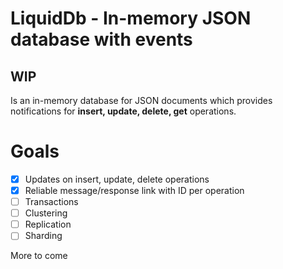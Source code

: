# LiquidDb - In-memory JSON database with events
## WIP

Is an in-memory database for JSON documents which provides notifications for **insert, update, delete, get** operations.

# Goals

- [x] Updates on insert, update, delete operations
- [x] Reliable message/response link with ID per operation
- [ ] Transactions
- [ ] Clustering
- [ ] Replication
- [ ] Sharding

More to come